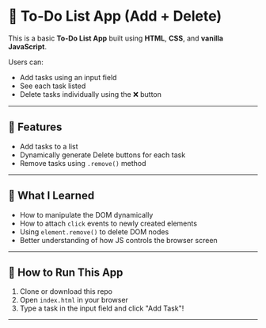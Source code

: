 # 📝 To-Do List App (Add + Delete)

This is a basic **To-Do List App** built using **HTML**, **CSS**, and **vanilla JavaScript**.

Users can:
- Add tasks using an input field
- See each task listed
- Delete tasks individually using the ❌ button

---

## 🔧 Features

- Add tasks to a list
- Dynamically generate Delete buttons for each task
- Remove tasks using `.remove()` method

---

## 🧠 What I Learned

- How to manipulate the DOM dynamically
- How to attach `click` events to newly created elements
- Using `element.remove()` to delete DOM nodes
- Better understanding of how JS controls the browser screen

---

## 🚀 How to Run This App

1. Clone or download this repo
2. Open `index.html` in your browser
3. Type a task in the input field and click "Add Task"!

---
